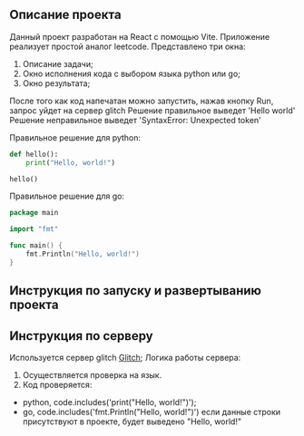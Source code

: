 ## Описание проекта

Данный проект разработан на React с помощью Vite.
Приложение реализует простой аналог leetcode.
Представлено три окна:

1. Описание задачи;
2. Окно исполнения кода с выбором языка python или go;
3. Окно результата;

После того как код напечатан можно запустить, нажав кнопку Run, запрос уйдет на сервер glitch
Решение правильное выведет 'Hello world'
Решение неправильное выведет 'SyntaxError: Unexpected token'

Правильное решение для python:

```python
def hello():
    print("Hello, world!")

hello()

```

Правильное решение для go:

```go
package main

import "fmt"

func main() {
    fmt.Println("Hello, world!")
}
```

## Инструкция по запуску и развертыванию проекта


## Инструкция по серверу

Используется сервер glitch
[Glitch](https://glitch.com/edit/#!/testing-mycode?path=server.js%3A32%3A32);
Логика работы сервера:

1. Осуществляется проверка на язык.
2. Код проверяется:
- python, code.includes('print("Hello, world!")');
- go, code.includes('fmt.Println("Hello, world!")')
если данные строки присутствуют в проекте, будет выведено "Hello, world!"

